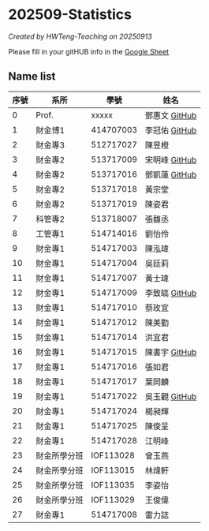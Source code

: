 # 202509-Statistics
*Created by HWTeng-Teaching on 20250913*

Please fill in your gitHUB info in the [Google Sheet](https://docs.google.com/spreadsheets/d/1-UFyabcTQTQ9ZaXoXk9rYrOnwDxJEAOYwu1l0E4ezAQ/edit?usp=sharing)


## Name list

| 序號 | 系所       | 學號       | 姓名   |
|------|------------|------------|--------|
| 0 | Prof. | xxxxx| 鄧惠文 [GitHub](https://github.com/venteng) |
| 1    | 財金博1    | 414707003  | 李冠佑 [GitHub](https://github.com/AndyLi1024) |
| 2    | 財金專3    | 512717027  | 陳昱橙 |
| 3    | 財金專2    | 513717009  | 宋明峰 [GitHub](https://github.com/forworksung-creator)||
| 4    | 財金專2    | 513717016  | 鄧凱蓮 [GitHub](https://github.com/tang82002-ctrl) |
| 5    | 財金專2    | 513717018  | 黃宗堂 |
| 6    | 財金專2    | 513717019  | 陳姿君 |
| 7    | 科管專2    | 513718007  | 張馥丞 |
| 8    | 工管專1    | 514714016  | 劉怡伶 |
| 9    | 財金專1    | 514717003  | 陳泓瑋 |
| 10   | 財金專1    | 514717004  | 吳廷莉 |
| 11   | 財金專1    | 514717007  | 黃士瑋 |
| 12   | 財金專1    | 514717009  | 李致皜 [GitHub](https://github.com/BboyKTD) |
| 13   | 財金專1    | 514717010  | 蔡玫宜 |
| 14   | 財金專1    | 514717012  | 陳美勤 |
| 15   | 財金專1    | 514717014  | 洪宜君 |
| 16   | 財金專1    | 514717015  | 陳書宇 [GitHub](https://github.com/pc20245678-design) |
| 17   | 財金專1    | 514717016  | 張如君 |
| 18   | 財金專1    | 514717017  | 葉岡麟 |
| 19   | 財金專1    | 514717022  | 吳玉觀  [GitHub](https://github.com/IsabelWu99)|
| 20   | 財金專1    | 514717024  | 楊昶輝 |
| 21   | 財金專1    | 514717025  | 陳俊呈 |
| 22   | 財金專1    | 514717028  | 江明峰 |
| 23   | 財金所學分班 | IOF113028 | 曾玉燕 |
| 24   | 財金所學分班 | IOF113015 | 林煒軒 |
| 25   | 財金所學分班 | IOF113035 | 李姿怡 |
| 26   | 財金所學分班 | IOF113029 | 王俊偉 |
| 27   | 財金專1    | 514717008  | 雷力誌 |
